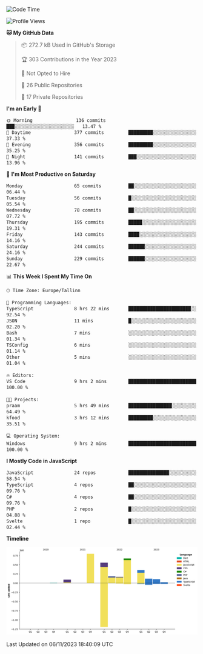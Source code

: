 <!--START_SECTION:waka-->
![Code Time](http://img.shields.io/badge/Code%20Time-445%20hrs%2050%20mins-blue)

![Profile Views](http://img.shields.io/badge/Profile%20Views-0-blue)

**🐱 My GitHub Data** 

> 📦 272.7 kB Used in GitHub's Storage 
 > 
> 🏆 303 Contributions in the Year 2023
 > 
> 🚫 Not Opted to Hire
 > 
> 📜 26 Public Repositories 
 > 
> 🔑 17 Private Repositories 
 > 
**I'm an Early 🐤** 

```text
🌞 Morning                136 commits         ███░░░░░░░░░░░░░░░░░░░░░░   13.47 % 
🌆 Daytime                377 commits         █████████░░░░░░░░░░░░░░░░   37.33 % 
🌃 Evening                356 commits         █████████░░░░░░░░░░░░░░░░   35.25 % 
🌙 Night                  141 commits         ███░░░░░░░░░░░░░░░░░░░░░░   13.96 % 
```
📅 **I'm Most Productive on Saturday** 

```text
Monday                   65 commits          ██░░░░░░░░░░░░░░░░░░░░░░░   06.44 % 
Tuesday                  56 commits          █░░░░░░░░░░░░░░░░░░░░░░░░   05.54 % 
Wednesday                78 commits          ██░░░░░░░░░░░░░░░░░░░░░░░   07.72 % 
Thursday                 195 commits         █████░░░░░░░░░░░░░░░░░░░░   19.31 % 
Friday                   143 commits         ████░░░░░░░░░░░░░░░░░░░░░   14.16 % 
Saturday                 244 commits         ██████░░░░░░░░░░░░░░░░░░░   24.16 % 
Sunday                   229 commits         ██████░░░░░░░░░░░░░░░░░░░   22.67 % 
```


📊 **This Week I Spent My Time On** 

```text
🕑︎ Time Zone: Europe/Tallinn

💬 Programming Languages: 
TypeScript               8 hrs 22 mins       ███████████████████████░░   92.54 % 
JSON                     11 mins             █░░░░░░░░░░░░░░░░░░░░░░░░   02.20 % 
Bash                     7 mins              ░░░░░░░░░░░░░░░░░░░░░░░░░   01.34 % 
TSConfig                 6 mins              ░░░░░░░░░░░░░░░░░░░░░░░░░   01.14 % 
Other                    5 mins              ░░░░░░░░░░░░░░░░░░░░░░░░░   01.04 % 

🔥 Editors: 
VS Code                  9 hrs 2 mins        █████████████████████████   100.00 % 

🐱‍💻 Projects: 
praam                    5 hrs 49 mins       ████████████████░░░░░░░░░   64.49 % 
kfood                    3 hrs 12 mins       █████████░░░░░░░░░░░░░░░░   35.51 % 

💻 Operating System: 
Windows                  9 hrs 2 mins        █████████████████████████   100.00 % 
```

**I Mostly Code in JavaScript** 

```text
JavaScript               24 repos            ███████████████░░░░░░░░░░   58.54 % 
TypeScript               4 repos             ██░░░░░░░░░░░░░░░░░░░░░░░   09.76 % 
C#                       4 repos             ██░░░░░░░░░░░░░░░░░░░░░░░   09.76 % 
PHP                      2 repos             █░░░░░░░░░░░░░░░░░░░░░░░░   04.88 % 
Svelte                   1 repo              █░░░░░░░░░░░░░░░░░░░░░░░░   02.44 % 
```



**Timeline**

![Lines of Code chart](https://raw.githubusercontent.com/Piilu/Piilu/main/assets/bar_graph.png)


 Last Updated on 06/11/2023 18:40:09 UTC
<!--END_SECTION:waka-->